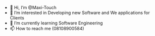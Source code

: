 - 👋 Hi, I’m @Maxi-Touch
- 👀 I’m interested in Developing new Software and We applications for Clients
- 🌱 I’m currently learning Software Engineering
- 📫 How to reach me (08108900584)

<!---
Maxi-Touch/Maxi-Touch is a ✨ special ✨ repository because its `README.md` (this file) appears on your GitHub profile.
You can click the Preview link to take a look at your changes.
--->
